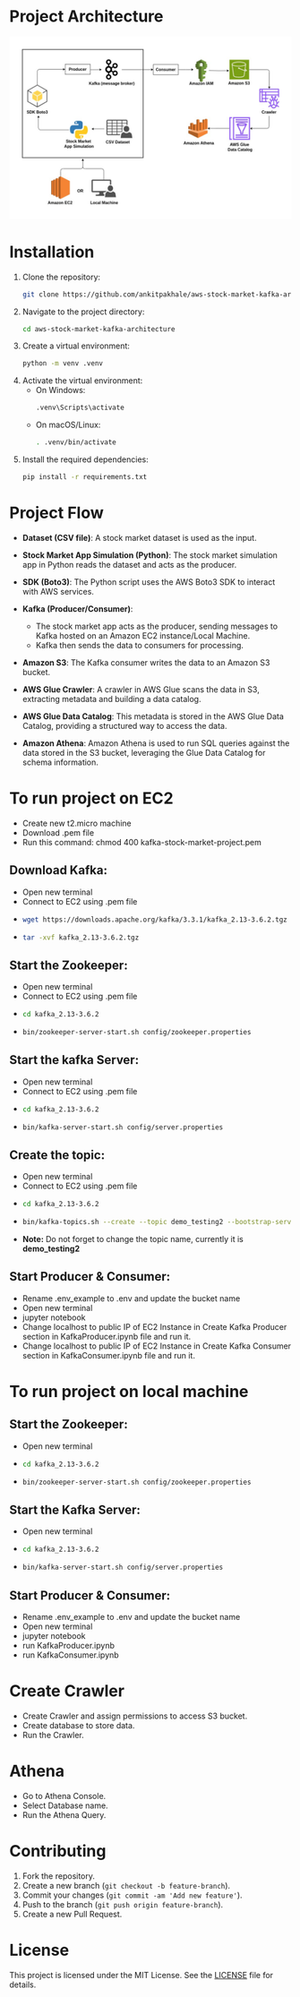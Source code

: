 # Project Architecture
![Stock Market Kafka Architecture](StockMarketKafkaArchitecture.jpg)

# Installation
1. Clone the repository:
   ```bash
   git clone https://github.com/ankitpakhale/aws-stock-market-kafka-architecture.git
   ```
2. Navigate to the project directory:
   ```bash
   cd aws-stock-market-kafka-architecture
   ```
3. Create a virtual environment:
	```bash
	python -m venv .venv
	```
4. Activate the virtual environment:
   - On Windows:
		```bash
		.venv\Scripts\activate
		```
   - On macOS/Linux:
		```bash
		. .venv/bin/activate
		```
5. Install the required dependencies:
	```bash
	pip install -r requirements.txt
	```
	
# Project Flow
- **Dataset (CSV file)**: A stock market dataset is used as the input.
  
- **Stock Market App Simulation (Python)**: The stock market simulation app in Python reads the dataset and acts as the producer.
  
- **SDK (Boto3)**: The Python script uses the AWS Boto3 SDK to interact with AWS services.

- **Kafka (Producer/Consumer)**: 
  - The stock market app acts as the producer, sending messages to Kafka hosted on an Amazon EC2 instance/Local Machine.
  - Kafka then sends the data to consumers for processing.

- **Amazon S3**: The Kafka consumer writes the data to an Amazon S3 bucket.

- **AWS Glue Crawler**: A crawler in AWS Glue scans the data in S3, extracting metadata and building a data catalog.

- **AWS Glue Data Catalog**: This metadata is stored in the AWS Glue Data Catalog, providing a structured way to access the data.

- **Amazon Athena**: Amazon Athena is used to run SQL queries against the data stored in the S3 bucket, leveraging the Glue Data Catalog for schema information.

	
# To run project on EC2
- Create new t2.micro machine
- Download .pem file
- Run this command: chmod 400 kafka-stock-market-project.pem


## Download Kafka:
- Open new terminal
- Connect to EC2 using .pem file 
-
	```bash
	wget https://downloads.apache.org/kafka/3.3.1/kafka_2.13-3.6.2.tgz
	```
- 
	```bash
	tar -xvf kafka_2.13-3.6.2.tgz
	```

## Start the Zookeeper:
- Open new terminal
- Connect to EC2 using .pem file 
- 
	```bash
	cd kafka_2.13-3.6.2
	```
- 
	```bash 
	bin/zookeeper-server-start.sh config/zookeeper.properties
	```

## Start the kafka Server:
- Open new terminal
- Connect to EC2 using .pem file
- 
	```bash
	cd kafka_2.13-3.6.2
	```
- 
	```bash
	bin/kafka-server-start.sh config/server.properties
	```

## Create the topic:
- Open new terminal
- Connect to EC2 using .pem file 
- 
	```bash
	cd kafka_2.13-3.6.2
	```
- 
	```bash
	bin/kafka-topics.sh --create --topic demo_testing2 --bootstrap-server {Put the Public IP of your EC2 Instance:9092} --replication-factor 1 --partitions 1
	```
- **Note:** Do not forget to change the topic name, currently it is  **demo_testing2**

## Start Producer & Consumer:
- Rename .env_example to .env and update the bucket name 
- Open new terminal
- jupyter notebook
- Change localhost to public IP of EC2 Instance in Create Kafka Producer section in KafkaProducer.ipynb file and run it. 
- Change localhost to public IP of EC2 Instance in Create Kafka Consumer section in KafkaConsumer.ipynb file and run it. 



# To run project on local machine

## Start the Zookeeper:
- Open new terminal
- 
	```bash
	cd kafka_2.13-3.6.2
	```
- 
	```bash
	bin/zookeeper-server-start.sh config/zookeeper.properties
	```

## Start the Kafka Server:
- Open new terminal
- 
	```bash
	cd kafka_2.13-3.6.2
	```
- 
	```bash
	bin/kafka-server-start.sh config/server.properties
	```

## Start Producer & Consumer:
- Rename .env_example to .env and update the bucket name
- Open new terminal
- jupyter notebook
- run KafkaProducer.ipynb
- run KafkaConsumer.ipynb


# Create Crawler
- Create Crawler and assign permissions to access S3 bucket.
- Create database to store data.
- Run the Crawler.

# Athena
- Go to Athena Console.
- Select Database name.
- Run the Athena Query.

# Contributing
1. Fork the repository.
2. Create a new branch (`git checkout -b feature-branch`).
3. Commit your changes (`git commit -am 'Add new feature'`).
4. Push to the branch (`git push origin feature-branch`).
5. Create a new Pull Request.

# License
This project is licensed under the MIT License. See the [LICENSE](LICENSE) file for details.
